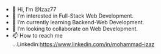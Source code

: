 - 👋 Hi, I’m @Izaz77
- 👀 I’m interested in Full-Stack Web Development.
- 🌱 I’m currently learning Backend-Web Development.
- 💞️ I’m looking to collaborate on Web Development.
- 📫 How to reach me ...Linkedin:https://www.linkedin.com/in/mohammad-izaz

<!---
Izaz77/Izaz77 is a ✨ special ✨ repository because its `README.md` (this file) appears on your GitHub profile.
You can click the Preview link to take a look at your changes.
--->

